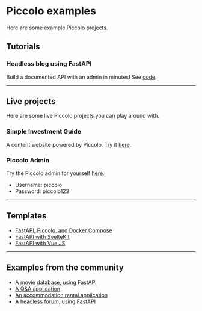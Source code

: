# Piccolo examples

Here are some example Piccolo projects.

## Tutorials

### Headless blog using FastAPI

Build a documented API with an admin in minutes! See [code](./headless_blog_fastapi).

---

## Live projects

Here are some live Piccolo projects you can play around with.

### Simple Investment Guide

A content website powered by Piccolo. Try it [here](http://simpleinvestmentguide.com/).

### Piccolo Admin

Try the Piccolo admin for yourself [here](https://demo1.piccolo-orm.com/#/).

 * Username: piccolo
 * Password: piccolo123

---

## Templates

 * [FastAPI, Piccolo, and Docker Compose](https://github.com/AliSayyah/FastAPI-Piccolo-Template)
 * [FastAPI with SvelteKit](https://github.com/heliumbrain/fastapi-piccolo)
 * [FastAPI with Vue JS](https://github.com/sinisaos/piccolo-vue-starter)

---

## Examples from the community

 * [A movie database, using FastAPI](https://github.com/piccolo-orm/pymdb)
 * [A Q&A application](https://github.com/sinisaos/starlette-piccolo-orm)
 * [An accommodation rental application](https://github.com/sinisaos/starlette-piccolo-rental)
 * [A headless forum, using FastAPI](https://github.com/sinisaos/headless-forum-fastapi)
